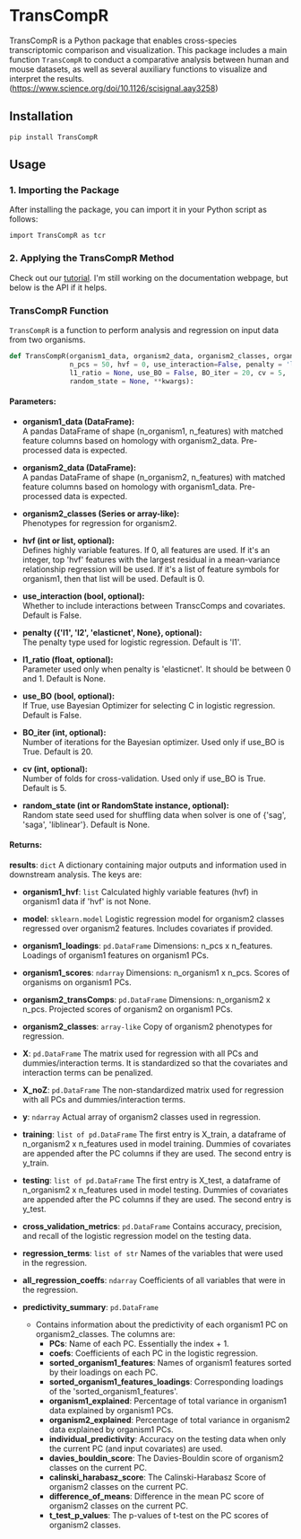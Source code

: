 # TransCompR

TransCompR is a Python package that enables cross-species transcriptomic comparison and visualization. This package includes a main function `TransCompR` to conduct a comparative analysis between human and mouse datasets, as well as several auxiliary functions to visualize and interpret the results.
(https://www.science.org/doi/10.1126/scisignal.aay3258)

## Installation
```
pip install TransCompR
```

## Usage

### 1. Importing the Package

After installing the package, you can import it in your Python script as follows:

```
import TransCompR as tcr
```

### 2. Applying the TransCompR Method

Check out our [tutorial](https://github.com/BrubakerLab/TransCompR/tree/main/tutorial). I'm still working on the documentation webpage, but below is the API if it helps.

### TransCompR Function

`TransCompR` is a function to perform analysis and regression on input data from two organisms.

```python
def TransCompR(organism1_data, organism2_data, organism2_classes, organism2_covar = None,non_cat_covar = [],
               n_pcs = 50, hvf = 0, use_interaction=False, penalty = 'l1', 
               l1_ratio = None, use_BO = False, BO_iter = 20, cv = 5,
               random_state = None, **kwargs):
```

#### Parameters:

- **organism1_data (DataFrame):**  
  A pandas DataFrame of shape (n_organism1, n_features) with matched feature columns based on homology with organism2_data. Pre-processed data is expected.

- **organism2_data (DataFrame):**  
  A pandas DataFrame of shape (n_organism2, n_features) with matched feature columns based on homology with organism1_data. Pre-processed data is expected.

- **organism2_classes (Series or array-like):**  
  Phenotypes for regression for organism2.
  
- **hvf (int or list, optional):**  
  Defines highly variable features. If 0, all features are used. If it's an integer, top 'hvf' features with the largest residual in a mean-variance relationship regression will be used. If it's a list of feature symbols for organism1, then that list will be used. Default is 0.

- **use_interaction (bool, optional):**  
  Whether to include interactions between TranscComps and covariates. Default is False.

- **penalty ({'l1', 'l2', 'elasticnet', None}, optional):**  
  The penalty type used for logistic regression. Default is 'l1'.

- **l1_ratio (float, optional):**  
  Parameter used only when penalty is 'elasticnet'. It should be between 0 and 1. Default is None.

- **use_BO (bool, optional):**  
  If True, use Bayesian Optimizer for selecting C in logistic regression. Default is False.

- **BO_iter (int, optional):**  
  Number of iterations for the Bayesian optimizer. Used only if use_BO is True. Default is 20.

- **cv (int, optional):**  
  Number of folds for cross-validation. Used only if use_BO is True. Default is 5.

- **random_state (int or RandomState instance, optional):**  
  Random state seed used for shuffling data when solver is one of {'sag', 'saga', 'liblinear'}. Default is None.

#### Returns:

**results**: `dict`
  A dictionary containing major outputs and information used in downstream analysis. The keys are:
  
  - **organism1_hvf**: `list`
    Calculated highly variable features (hvf) in organism1 data if 'hvf' is not None.

  - **model**: `sklearn.model`
    Logistic regression model for organism2 classes regressed over organism2 features. 
      Includes covariates if provided.

  - **organism1_loadings**: `pd.DataFrame`
    Dimensions: n_pcs x n_features. Loadings of organism1 features on organism1 PCs.

  - **organism1_scores**: `ndarray`
    Dimensions: n_organism1 x n_pcs. Scores of organisms on organism1 PCs.

  - **organism2_transComps**: `pd.DataFrame`
    Dimensions: n_organism2 x n_pcs. Projected scores of organism2 on organism1 PCs.

  - **organism2_classes**: `array-like`
    Copy of organism2 phenotypes for regression.

  - **X**: `pd.DataFrame`
    The matrix used for regression with all PCs and dummies/interaction terms. It is standardized 
      so that the covariates and interaction terms can be penalized.

  - **X_noZ**: `pd.DataFrame`
    The non-standardized matrix used for regression with all PCs and dummies/interaction terms.

  - **y**: `ndarray`
    Actual array of organism2 classes used in regression.

  - **training**: `list of pd.DataFrame`
    The first entry is X_train, a dataframe of n_organism2 x n_features used in model training. 
      Dummies of covariates are appended after the PC columns if they are used. 
      The second entry is y_train.

  - **testing**: `list of pd.DataFrame`
    The first entry is X_test, a dataframe of n_organism2 x n_features used in model testing. 
      Dummies of covariates are appended after the PC columns if they are used. 
      The second entry is y_test.

  - **cross_validation_metrics**: `pd.DataFrame`
    Contains accuracy, precision, and recall of the logistic regression model on the testing data.

  - **regression_terms**: `list of str`
    Names of the variables that were used in the regression.

  - **all_regression_coeffs**: `ndarray`
    Coefficients of all variables that were in the regression.

  - **predictivity_summary**: `pd.DataFrame`
    - Contains information about the predictivity of each organism1 PC on organism2_classes. The columns are:
      - **PCs**: Name of each PC. Essentially the index + 1.
      - **coefs**: Coefficients of each PC in the logistic regression.
      - **sorted_organism1_features**: Names of organism1 features sorted by their loadings on each PC.
      - **sorted_organism1_features_loadings**: Corresponding loadings of the 'sorted_organism1_features'.
      - **organism1_explained**: Percentage of total variance in organism1 data explained by organism1 PCs.
      - **organism2_explained**: Percentage of total variance in organism2 data explained by organism1 PCs.
      - **individual_predictivity**: Accuracy on the testing data when only the current PC (and input covariates) are used.
      - **davies_bouldin_score**: The Davies-Bouldin score of organism2 classes on the current PC.
      - **calinski_harabasz_score**: The Calinski-Harabasz Score of organism2 classes on the current PC.
      - **difference_of_means**: Difference in the mean PC score of organism2 classes on the current PC.
      - **t_test_p_values**: The p-values of t-test on the PC scores of organism2 classes.

